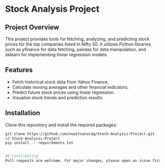 # Stock Analysis Project

## Project Overview
This project provides tools for fetching, analyzing, and predicting stock prices for the top companies listed in Nifty 50. It utilizes Python libraries such as yfinance for data fetching, pandas for data manipulation, and sklearn for implementing linear regression models.

## Features
- Fetch historical stock data from Yahoo Finance.
- Calculate moving averages and other financial indicators.
- Predict future stock prices using linear regression.
- Visualize stock trends and prediction results.

## Installation
Clone this repository and install the required packages:

```bash
git clone https://github.com/nowitsanurag/Stock-Analysis-Project.git
cd Stock-Analysis-Project
pip install -r requirements.txt


## Contributing
Pull requests are welcome. For major changes, please open an issue first to discuss what you would like to change.

